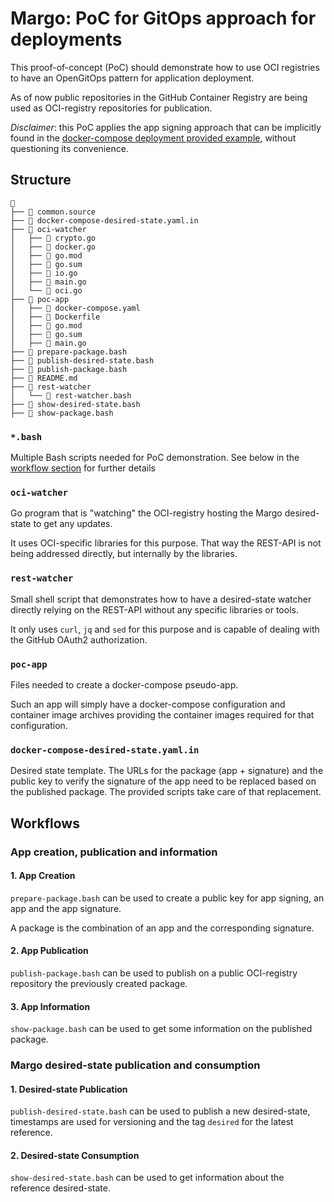 # Margo: PoC for GitOps approach for deployments

This proof-of-concept (PoC) should demonstrate how to use OCI registries to have an OpenGitOps pattern for application deployment.

As of now public repositories in the GitHub Container Registry are being used as OCI-registry repositories for publication.

_Disclaimer_: this PoC applies the app signing approach that can be implicitly found in the [docker-compose deployment provided example](https://specification.margo.org/margo-api-reference/workload-api/desired-state-api/desired-state/#example-standalone-device-application-deployment-specification), without questioning its convenience.

## Structure

```
 
├──  common.source
├──  docker-compose-desired-state.yaml.in
├──  oci-watcher
│   ├──  crypto.go
│   ├──  docker.go
│   ├──  go.mod
│   ├──  go.sum
│   ├──  io.go
│   ├──  main.go
│   └──  oci.go
├──  poc-app
│   ├──  docker-compose.yaml
│   ├──  Dockerfile
│   ├──  go.mod
│   ├──  go.sum
│   ├──  main.go
├──  prepare-package.bash
├──  publish-desired-state.bash
├──  publish-package.bash
├── 󰂺 README.md
├──  rest-watcher
│   └──  rest-watcher.bash
├──  show-desired-state.bash
├──  show-package.bash
```

### `*.bash`

Multiple Bash scripts needed for PoC demonstration.
See below in the [workflow section](#workflows) for further details

### `oci-watcher`

Go program that is "watching" the OCI-registry hosting the Margo desired-state to get any updates.

It uses OCI-specific libraries for this purpose.
That way the REST-API is not being addressed directly, but internally by the libraries.

### `rest-watcher`

Small shell script that demonstrates how to have a desired-state watcher directly relying on the REST-API without any specific libraries or tools.

It only uses `curl`, `jq` and `sed` for this purpose and is capable of dealing with the GitHub OAuth2 authorization.

### `poc-app`

Files needed to create a docker-compose pseudo-app.

Such an app will simply have a docker-compose configuration and container image archives providing the container images required for that configuration.

### `docker-compose-desired-state.yaml.in`

Desired state template.
The URLs for the package (app + signature) and the public key to verify the signature of the app need to be replaced based on the published package.
The provided scripts take care of that replacement.

## Workflows

### App creation, publication and information

#### 1. App Creation

`prepare-package.bash` can be used to create a public key for app signing, an app and the app signature.

A package is the combination of an app and the corresponding signature.

#### 2. App Publication

`publish-package.bash` can be used to publish on a public OCI-registry repository the previously created package.

#### 3. App Information

`show-package.bash` can be used to get some information on the published package.

### Margo desired-state publication and consumption

#### 1. Desired-state Publication

`publish-desired-state.bash` can be used to publish a new desired-state, timestamps are used for versioning and the tag `desired` for the latest reference.

#### 2. Desired-state Consumption

`show-desired-state.bash` can be used to get information about the reference desired-state.

